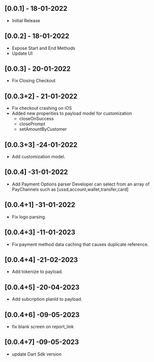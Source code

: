 ## [0.0.1] - 18-01-2022

* Initial Release

## [0.0.2] - 18-01-2022

* Expose Start and End Methods
* Update UI

## [0.0.3] - 20-01-2022
* Fix Closing Checkout

## [0.0.3+2] - 21-01-2022
* Fix checkout crashing on iOS
* Added new properities to payload model for customization
    * closeOnSuccess
    * closePrompt
    * setAmountByCustomer
## [0.0.3+3] -24-01-2022
* Add customization model.

## [0.0.4] -31-01-2022
* Add Payment Options parser
    Developer can select from an array of PayChannels such as [ussd,account,wallet,transfer,card]

## [0.0.4+1] -31-01-2022
* Fix logo parsing.

## [0.0.4+3] -11-01-2023
* Fix payment method data caching that causes duplicate reference.

## [0.0.4+4] -21-02-2023
* Add tokenize to payload.

## [0.0.4+5] -20-04-2023
* Add subcription planId to payload.

## [0.0.4+6] -09-05-2023
* fix blank screen on report_link

## [0.0.4+7] -09-05-2023
* update Dart Sdk version